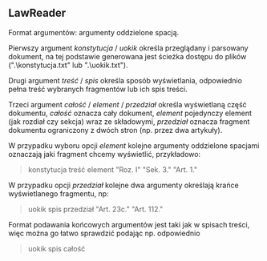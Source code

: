 ## LawReader
Format argumentów: argumenty oddzielone spacją.

Pierwszy argument _konstytucja_ / _uokik_ określa przeglądany i parsowany dokument, na tej podstawie generowana jest ścieżka dostępu do plików (".\konstytucja.txt" lub ".\uokik.txt").

Drugi argument _treść_ / _spis_ określa sposób wyświetlania, odpowiednio pełna treść wybranych fragmentów lub ich spis treści.

Trzeci argument _całość_ / _element_ / _przedział_ określa wyświetlaną część dokumentu, _całość_ oznacza cały dokument, 
_element_ pojedynczy element (jak rozdiał czy sekcja) wraz ze składowymi, _przedział_ oznacza fragment dokumentu ograniczony z dwóch stron (np. przez dwa artykuły).

W przypadku wyboru opcji _element_ kolejne argumenty oddzielone spacjami oznaczają jaki fragment chcemy wyświetlić, 
przykładowo:
>konstytucja treść element "Roz. I" "Sek. 3." "Art. 1."

W przypadku opcji _przedział_ kolejne dwa argumenty określają krańce wyświetlanego fragmentu, np:
>uokik spis przedział "Art. 23c." "Art. 112."

Format podawania końcowych argumentów jest taki jak w spisach treści, więc można go łatwo sprawdzić podając np. odpowiednio
>uokik spis całość
